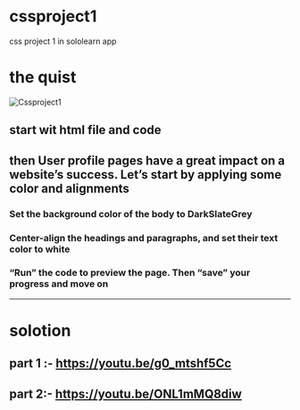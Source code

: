 # cssproject1
css project 1 in sololearn app
# the quist
![Cssproject1](https://github.com/user-attachments/assets/af550fca-01b5-4cb6-bc97-1e1b4fff17cd)

## start wit html file and code
## then User profile pages have a great impact on a website’s success. Let’s start by applying some color and alignments
### Set the background color of the body to DarkSlateGrey
### Center-align the headings and paragraphs, and set their text color to white
### “Run” the code to preview the page. Then “save” your progress and move on
---------------------------------------------------------------------------------
# solotion
## part 1 :- https://youtu.be/g0_mtshf5Cc
## part 2:- https://youtu.be/ONL1mMQ8diw
